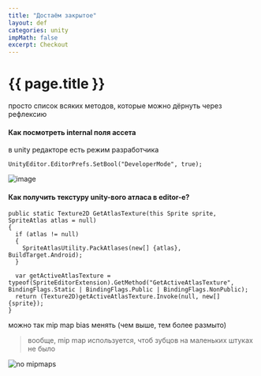 ```yaml
---
title: "Достаём закрытое"
layout: def
categories: unity
impMath: false
excerpt: Checkout
---
```


# {{ page.title }}

просто список всяких методов, которые можно дёрнуть через рефлексию

#### Как посмотреть internal поля ассета

в unity редакторе есть режим разработчика

```
UnityEditor.EditorPrefs.SetBool("DeveloperMode", true);
```

![image](https://user-images.githubusercontent.com/43134602/162987344-163a0bf3-fd8d-49e3-9339-b8ebae0d6cf8.png)

#### Как получить текстуру unity-вого атласа в editor-е?

```
public static Texture2D GetAtlasTexture(this Sprite sprite, SpriteAtlas atlas = null)
{
  if (atlas != null)
  {
    SpriteAtlasUtility.PackAtlases(new[] {atlas}, BuildTarget.Android);
  }
  
  var getActiveAtlasTexture = typeof(SpriteEditorExtension).GetMethod("GetActiveAtlasTexture", BindingFlags.Static | BindingFlags.Public | BindingFlags.NonPublic);
  return (Texture2D)getActiveAtlasTexture.Invoke(null, new[] {sprite});
}
```

можно так mip map bias менять (чем выше, тем более размыто)

> вообще, mip map используется, чтоб зубцов на маленьких штуках не было

![no mipmaps](https://forum.unity.com/attachments/quad_nomips-gif.909044/)

